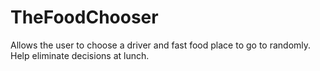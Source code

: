 # TheFoodChooser
Allows the user to choose a driver and fast food place to go to randomly. Help eliminate decisions at lunch.
